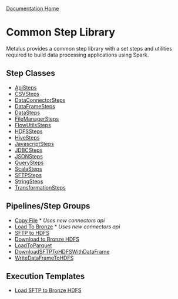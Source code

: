 [Documentation Home](../docs/readme.md)

# Common Step Library
Metalus provides a common step library with a set steps and utilities required to build data processing applications
using Spark.

## Step Classes
* [ApiSteps](docs/apisteps.md)
* [CSVSteps](docs/csvsteps.md)
* [DataConnectorSteps](docs/dataconnectorsteps.md)
* [DataFrameSteps](docs/dataframesteps.md)
* [DataSteps](docs/datasteps.md)
* [FileManagerSteps](docs/filemanagersteps.md)
* [FlowUtilsSteps](docs/flowutilssteps.md)
* [HDFSSteps](docs/hdfssteps.md)
* [HiveSteps](docs/catalogsteps.md)
* [JavascriptSteps](docs/javascriptsteps.md)
* [JDBCSteps](docs/jdbcsteps.md)
* [JSONSteps](docs/jsonsteps.md)
* [QuerySteps](docs/querysteps.md)
* [ScalaSteps](docs/scalascriptsteps.md)
* [SFTPSteps](docs/sftpsteps.md)
* [StringSteps](docs/stringsteps.md)
* [TransformationSteps](docs/transformationsteps.md)

## Pipelines/Step Groups
* [Copy File](docs/copyfile.md)  * _Uses new connectors api_
* [Load To Bronze](docs/loadtobronze.md)  * _Uses new connectors api_
* [SFTP to HDFS](docs/sftp2hdfs.md)
* [Download to Bronze HDFS](docs/downloadToBronzeHdfs.md)
* [LoadToParquet](docs/loadtoparquet.md)
* [DownloadSFTPToHDFSWithDataFrame](docs/downloadsftptohdfswithdataframe.md)
* [WriteDataFrameToHDFS](docs/writedataframetohdfs.md)

## Execution Templates
* [Load SFTP to Bronze HDFS](docs/sftploadtobronze.md)
